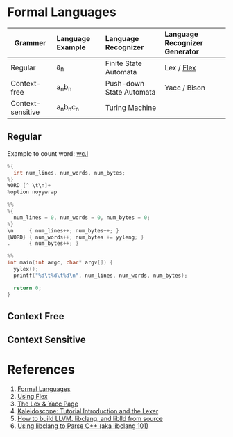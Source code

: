 # Formal Languages
| Grammer | Language Example | Language Recognizer   | Language Recognizer Generator |
|---------|:-----------------|:----------------------|:------------------------------|
| Regular | a<sub>n</sub>    | Finite State Automata | Lex / [Flex](https://github.com/westes/flex)                  |
| Context-free | a<sub>n</sub>b<sub>n</sub> | Push-down State Automata | Yacc / Bison                  |
| Context-sensitive | a<sub>n</sub>b<sub>n</sub>c<sub>n</sub> | Turing Machine |                   |


## Regular

Example to count word: [wc.l](Examples/CPP/wc-flex/wc.l)
```cpp
%{
  int num_lines, num_words, num_bytes;
%}
WORD [^ \t\n]+
%option noyywrap

%%
%{
  num_lines = 0, num_words = 0, num_bytes = 0;
%}
\n     { num_lines++; num_bytes++; }
{WORD} { num_words++; num_bytes += yyleng; }
.      { num_bytes++; }

%%
int main(int argc, char* argv[]) {
  yylex();
  printf("%d\t%d\t%d\n", num_lines, num_words, num_bytes);

  return 0;
}
```

## Context Free

## Context Sensitive

# References
1. [Formal Languages](http://csfieldguide.org.nz/en/chapters/formal-languages.html)
2. [Using Flex](http://cs.umw.edu/~finlayson/class/spring15/cpsc401/notes/04-flex.html)
3. [The Lex & Yacc Page](http://dinosaur.compilertools.net/)
4. [Kaleidoscope: Tutorial Introduction and the Lexer](http://llvm.org/docs/tutorial/OCamlLangImpl1.html)
5. [How to build LLVM, libclang, and liblld from source](https://github.com/ziglang/zig/wiki/How-to-build-LLVM,-libclang,-and-liblld-from-source)
6. [Using libclang to Parse C++ (aka libclang 101)](https://shaharmike.com/cpp/libclang/)
